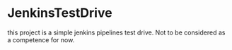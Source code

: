 # JenkinsTestDrive
this project is a simple jenkins pipelines test drive. Not to be considered as a competence for now.
